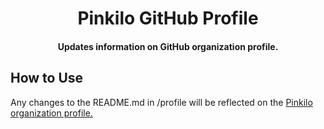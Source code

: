 
<h1 align="center">Pinkilo GitHub Profile</h1>
<h4 align="center">Updates information on GitHub organization profile.</h4>

## How to Use
Any changes to the README.md in /profile will be reflected on the [Pinkilo organization profile.](https://github.com/pinkilo)
